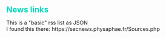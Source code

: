 <h1 style="color:#00dabf;font-weight:bold;font-size:21Px;">News links</h1>
This is a "basic" rss list as JSON<br>
I found this there: https://secnews.physaphae.fr/Sources.php